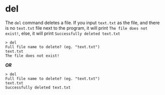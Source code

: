 # del

The `del` command deletes a file. If you input `text.txt` as the file, and there is no `text.txt` file next to the program, it will print `The file does not exist!`, else, it will print `Successfully deleted text.txt`

```
> del
Full file name to delete? (eg. "text.txt")
text.txt
The file does not exist!
```

***OR***

```
> del
Full file name to delete? (eg. "text.txt")
text.txt
Successfully deleted text.txt

```

